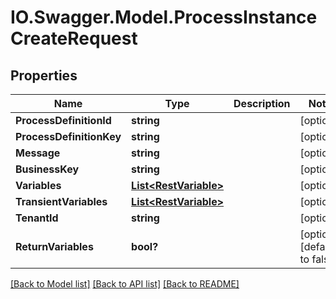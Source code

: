 # IO.Swagger.Model.ProcessInstanceCreateRequest
## Properties

Name | Type | Description | Notes
------------ | ------------- | ------------- | -------------
**ProcessDefinitionId** | **string** |  | [optional] 
**ProcessDefinitionKey** | **string** |  | [optional] 
**Message** | **string** |  | [optional] 
**BusinessKey** | **string** |  | [optional] 
**Variables** | [**List&lt;RestVariable&gt;**](RestVariable.md) |  | [optional] 
**TransientVariables** | [**List&lt;RestVariable&gt;**](RestVariable.md) |  | [optional] 
**TenantId** | **string** |  | [optional] 
**ReturnVariables** | **bool?** |  | [optional] [default to false]

[[Back to Model list]](../README.md#documentation-for-models) [[Back to API list]](../README.md#documentation-for-api-endpoints) [[Back to README]](../README.md)

